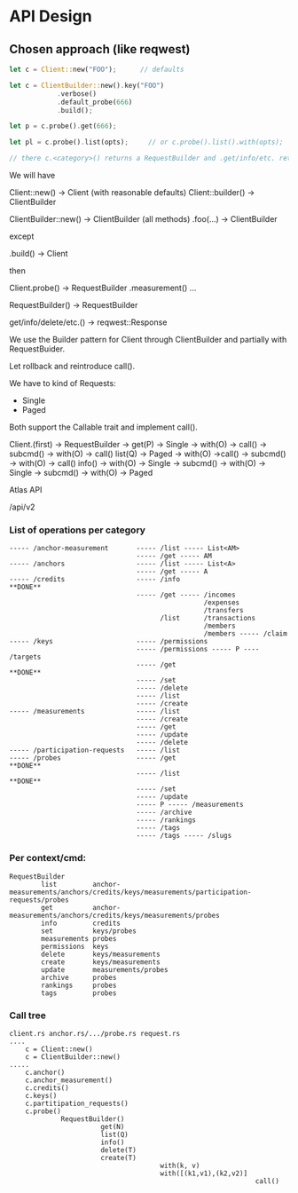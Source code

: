 # API Design

## Chosen approach (like reqwest)

```rs
let c = Client::new("FOO");      // defaults

let c = ClientBuilder::new().key("FOO")
            .verbose()
            .default_probe(666)
            .build();

let p = c.probe().get(666);

let pl = c.probe().list(opts);     // or c.probe().list().with(opts);

// there c.<category>() returns a RequestBuilder and .get/info/etc. returns a Response.
```

We will have

Client::new() -> Client (with reasonable defaults)
Client::builder() -> ClientBuilder

ClientBuilder::new() -> ClientBuilder
(all methods)
.foo(...) -> ClientBuilder

except

.build() -> Client

then

Client.probe()      -> RequestBuilder
.measurement()
...

RequestBuilder() -> RequestBuilder

get/info/delete/etc.() -> reqwest::Response

We use the Builder pattern for Client through ClientBuilder and partially with RequestBuider.

Let rollback and reintroduce call().

We have to kind of Requests:

- Single
- Paged

Both support the Callable trait and implement call().

Client.(first) -> RequestBuilder -> get(P)  -> Single -> with(O)   -> call()
-> subcmd()  -> with(O) -> call()
list(Q) -> Paged -> with(O)   ->call()
-> subcmd()  -> with(O) -> call()
info()  -> with(O) -> Single
-> subcmd() -> with(O) -> Single
-> subcmd() -> with(O) -> Paged

Atlas API

/api/v2

### List of operations per category

    ----- /anchor-measurement       ----- /list ----- List<AM>
                                    ----- /get ----- AM
    ----- /anchors                  ----- /list ----- List<A>
                                    ----- /get ----- A
    ----- /credits                  ----- /info                                             **DONE**
                                    ----- /get ----- /incomes
                                                     /expenses
                                                     /transfers
                                          /list      /transactions
                                                     /members
                                                     /members ----- /claim
    ----- /keys                     ----- /permissions
                                    ----- /permissions ----- P ---- /targets
                                    ----- /get                                              **DONE**
                                    ----- /set
                                    ----- /delete
                                    ----- /list
                                    ----- /create
    ----- /measurements             ----- /list
                                    ----- /create
                                    ----- /get
                                    ----- /update
                                    ----- /delete
    ----- /participation-requests   ----- /list
    ----- /probes                   ----- /get                                              **DONE**
                                    ----- /list                                             **DONE**
                                    ----- /set
                                    ----- /update
                                    ----- P ----- /measurements
                                    ----- /archive
                                    ----- /rankings
                                    ----- /tags
                                    ----- /tags ----- /slugs

### Per context/cmd:

    RequestBuilder
            list         anchor-measurements/anchors/credits/keys/measurements/participation-requests/probes
            get          anchor-measurements/anchors/credits/keys/measurements/probes
            info         credits
            set          keys/probes
            measurements probes
            permissions  keys
            delete       keys/measurements            
            create       keys/measurements
            update       measurements/probes
            archive      probes
            rankings     probes
            tags         probes

### Call tree

    client.rs anchor.rs/.../probe.rs request.rs
    ....
        c = Client::new()
        c = ClientBuilder::new()
    .....
        c.anchor()
        c.anchor_measurement()
        c.credits()
        c.keys()
        c.partitipation_requests()
        c.probe()
                 RequestBuilder()
                           get(N)
                           list(Q)
                           info()
                           delete(T)
                           create(T)
                                          with(k, v)
                                          with([(k1,v1),(k2,v2)]
                                                                  call()
        